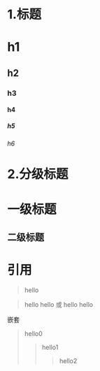# 1.标题 
# h1
## h2
### h3
#### h4
##### h5
###### h6

# 2.分级标题
一级标题
======================
二级标题
---------------------

# 引用
> hello

> hello
  hello
或
> hello
> hello

嵌套
> hello0
>>hello1
>>>hello2


